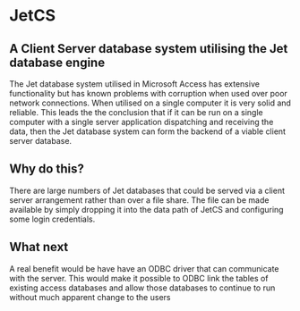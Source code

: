 # JetCS
## A Client Server database system utilising the Jet database engine
The Jet database system utilised in Microsoft Access has extensive functionality but has known problems with corruption when used over poor network connections.  When utilised on a single computer it is very solid and reliable.  This leads the the conclusion that if it can be run on a single computer with a single server application dispatching and receiving the data, then the Jet database system can form the backend of a viable client server database.

## Why do this?
There are large numbers of Jet databases that could be served via a client server arrangement rather than over a file share.  The file can be made available by simply dropping it into the data path of JetCS and configuring some login credentials.

## What next
A real benefit would be have have an ODBC driver that can communicate with the server.  This would make it possible to ODBC link the tables of existing access databases and allow those databases to continue to run without much apparent change to the users
